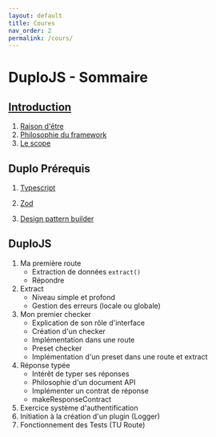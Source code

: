 ```yaml
---
layout: default
title: Coures
nav_order: 2
permalink: /cours/
---
```


# DuploJS - Sommaire

## [Introduction](./introduction.md)

1. [Raison d'être](./introduction.md#raison-dêtre)
2. [Philosophie du framework](./introduction.md#philosophie-du-framework)
3. [Le scope](./introduction.md#le-scope)

## Duplo Prérequis

1. [Typescript](./typescript.md)

2. [Zod](./zod.md)

3. [Design pattern builder](./designPaternBuilder.md)

## DuploJS

1. Ma première route
    - Extraction de données `extract()`
    - Répondre
2. Extract
    - Niveau simple et profond
    - Gestion des erreurs (locale ou globale)
3. Mon premier checker
    - Explication de son rôle d'interface
    - Création d'un checker
    - Implémentation dans une route
    - Preset checker
    - Implémentation d'un preset dans une route et extract
4. Réponse typée
    - Intérêt de typer ses réponses
    - Philosophie d'un document API
    - Implémenter un contrat de réponse
    - makeResponseContract
5. Exercice système d'authentification
6. Initiation à la création d'un plugin (Logger)
7. Fonctionnement des Tests (TU Route)
